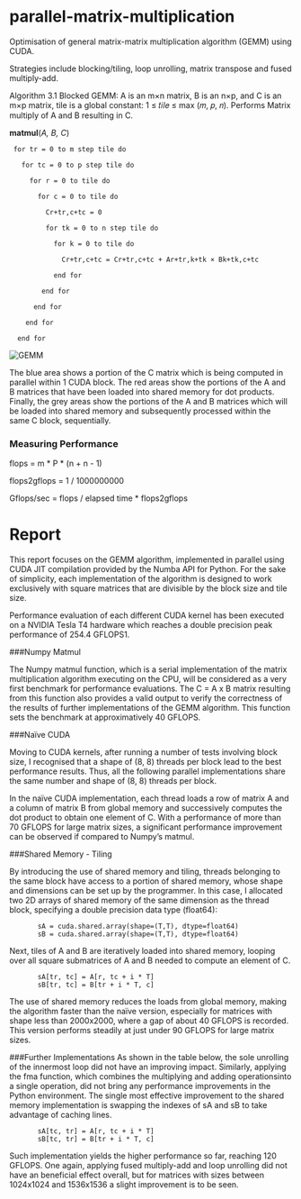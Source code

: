 # parallel-matrix-multiplication
Optimisation of general matrix-matrix multiplication algorithm (GEMM) using CUDA.

Strategies include blocking/tiling, loop unrolling, matrix transpose and fused multiply-add.

Algorithm 3.1 Blocked GEMM: A is an m×n matrix, B is an n×p, and C is an m×p matrix, tile is a global 
constant: 1 ≤ 𝑡𝑖𝑙𝑒 ≤ max (𝑚, 𝑝, 𝑛). Performs Matrix multiply of A and B resulting in C.

__matmul__(*A, B, C*)
 
     for tr = 0 to m step tile do
 
       for tc = 0 to p step tile do
 
         for r = 0 to tile do
 
           for c = 0 to tile do
 
             Cr+tr,c+tc = 0
 
             for tk = 0 to n step tile do
 
               for k = 0 to tile do
 
                 Cr+tr,c+tc = Cr+tr,c+tc + Ar+tr,k+tk × Bk+tk,c+tc
 
               end for
 
            end for
 
          end for
 
        end for
 
      end for
      
![GEMM](https://user-images.githubusercontent.com/61798212/117692435-ecccb380-b1b4-11eb-9e98-f38cec0785f1.png)

The blue area shows a 
portion of the C matrix which is being computed in parallel within 1 CUDA block. The red areas 
show the portions of the A and B matrices that have been loaded into shared memory for dot 
products. Finally, the grey areas show the portions of the A and B matrices which will be 
loaded into shared memory and subsequently processed within the same C block, 
sequentially.


### Measuring Performance
flops = m * P * (n + n - 1)

flops2gflops = 1 / 1000000000

Gflops/sec = flops / elapsed time * flops2gflops
      
 
# Report

This report focuses on the GEMM algorithm, implemented in parallel using CUDA JIT compilation provided by the Numba API for Python. For the sake of simplicity, each implementation of the algorithm is designed to work exclusively with square matrices that are divisible by the block size and tile size.

Performance evaluation of each different CUDA kernel has been executed on a NVIDIA Tesla T4 hardware which reaches a double precision peak performance of 254.4 GFLOPS1.

###Numpy Matmul

The Numpy matmul function, which is a serial implementation of the matrix multiplication algorithm executing on the CPU, will be considered as a very first benchmark for performance evaluations. The C = A x B matrix resulting from this function also provides a valid output to verify the correctness of the results
of further implementations of the GEMM algorithm. This function sets the benchmark at approximatively 40 GFLOPS.

###Naïve CUDA

Moving to CUDA kernels, after running a number of tests involving block size, I recognised that a shape of (8, 8) threads per block lead to the best performance results. Thus, all the following parallel implementations share the same number and shape of (8, 8) threads per block.

In the naïve CUDA implementation, each thread loads a row of matrix A and a column of matrix B from global 
memory and successively computes the dot product to obtain one element of C. With a performance of more than 70 GFLOPS for large matrix sizes, a significant performance improvement can be observed if compared to Numpy’s matmul.

###Shared Memory - Tiling

By introducing the use of shared memory and tiling, threads belonging to the same block have access to a portion of shared memory, whose shape and dimensions can be set up by the programmer. In this case, I allocated two 2D arrays of shared memory of the same dimension as the thread block, specifying a double precision data type (float64):

           sA = cuda.shared.array(shape=(T,T), dtype=float64)
           sB = cuda.shared.array(shape=(T,T), dtype=float64)

Next, tiles of A and B are iteratively loaded into shared memory, looping over all square submatrices of A and B needed to compute an element of C.
           
           sA[tr, tc] = A[r, tc + i * T]
           sB[tr, tc] = B[tr + i * T, c]

The use of shared memory reduces the loads from global memory, making the algorithm faster than the naïve version, especially for matrices with shape less than 2000x2000, where a gap of about 40 GFLOPS is recorded. This version performs steadily at just under 90 GFLOPS for large matrix sizes.

###Further Implementations
As shown in the table below, the sole unrolling of the innermost loop did not have an improving impact. Similarly, applying the fma function, which combines the multiplying and adding operationsinto a single operation, did not bring any performance improvements in the Python environment. The single most effective improvement to the shared memory implementation is swapping the indexes of sA and sB to take advantage of caching lines.

           sA[tc, tr] = A[r, tc + i * T]
           sB[tc, tr] = B[tr + i * T, c]

Such implementation yields the higher performance so far, reaching 120 GFLOPS. One again, applying fused multiply-add and loop unrolling did not have an beneficial effect overall, but for matrices with sizes between 1024x1024 and 1536x1536 a slight improvement is to be seen.


